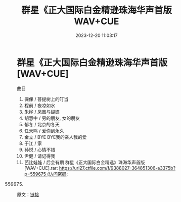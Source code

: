 ﻿---
title: 群星《正大国际白金精逊珠海华声首版WAV+CUE
date: 2023-12-20 11:03:17
categories: WAV车载音乐、镜像
tags: 华语中文
---
# 群星《正大国际白金精逊珠海华声首版[WAV+CUE]

曲目
01. 倮倮 / 菩提树上的叮当
02. 程前 / 夜凉如水
03. 朱桦 / 凤凰与蝴蝶
04. 胡慧中 / 男的朋友, 女的朋友
05. 郁冬 / 北京的冬天
06. 任天鸣 / 爱你到永久
07. 金立 / BYE
BYE我的亲人我的爱
08. 于江 / 家
09. 孙悦 / 心情不错
10. 尹健 / 请记得我
11. 芭比娃娃 / 后会有期
群星《正大国际白金精选》珠海华声首版[WAV+CUE].rar: https://url27.ctfile.com/f/9388027-364851306-a3375b?p=559675 (访问密码:
559675)
原文：[链接](https://blog.sina.com.cn/s/blog_1647c7e76010313xx.html)